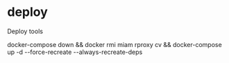 # deploy

Deploy tools

docker-compose down && docker rmi miam rproxy cv && docker-compose up -d --force-recreate --always-recreate-deps
